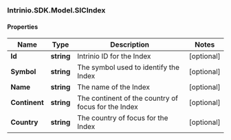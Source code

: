 ### Intrinio.SDK.Model.SICIndex
#### Properties

Name | Type | Description | Notes
------------ | ------------- | ------------- | -------------
**Id** | **string** | Intrinio ID for the Index | [optional] 
**Symbol** | **string** | The symbol used to identify the Index | [optional] 
**Name** | **string** | The name of the Index | [optional] 
**Continent** | **string** | The continent of the country of focus for the Index | [optional] 
**Country** | **string** | The country of focus for the Index | [optional] 

